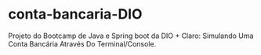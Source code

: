 # conta-bancaria-DIO
Projeto do Bootcamp de Java e Spring boot da DIO + Claro: Simulando Uma Conta Bancária Através Do Terminal/Console. 
